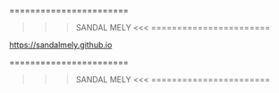 =======================
>>> SANDAL MELY <<<
=======================

https://sandalmely.github.io

=======================
>>> SANDAL MELY <<<
=======================
